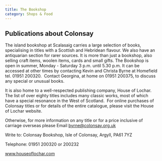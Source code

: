 ```yaml
---
title: The Bookshop
category: Shops & Food
---
```


## Publications about Colonsay

The island bookshop at Scalasaig carries a large selection of books, specialising in titles with a Scottish and Hebridean flavour. We also have an antiquarian section for rarer sources. It is more than just a bookshop, also selling craft items, woolen items, cards and small gifts. The Bookshop is open in summer, Monday - Saturday 3 p.m. until 5.30 p.m. It can be accessed at other times by contacting Kevin and Christa Byrne at Homefield tel. 01951 200320.  Contact Georgina, at home on 01951 200375, to discuss any special or unusual books.

It is also home to a well-respected publishing company, House of Lochar. The list of over eighty titles includes many classic works, most of which have a special resonance in the West of Scotland.  For online purchases of Colonsay titles or for details of the entire catalogue, please visit the House of Lochar website.

Otherwise, for more information on any title or for a price inclusive of carriage overseas please Email <a href="mailto:byrne@colonsay.org.uk">byrne@colonsay.org.uk</a>

Write to: Colonsay Bookshop, Isle of Colonsay, Argyll, PA61 7YZ

Telephone: 01951 200320 or 200232

<a href="http://www.houseoflochar.com">www.houseoflochar.com</a>